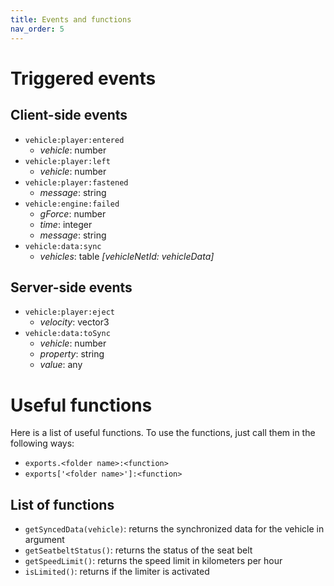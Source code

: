 ```yaml
---
title: Events and functions
nav_order: 5
---
```


# Triggered events

## Client-side events

- `vehicle:player:entered`
  - *vehicle*: number
- `vehicle:player:left`
  - *vehicle*: number
- `vehicle:player:fastened`
  - *message*: string
- `vehicle:engine:failed`
  - *gForce*: number
  - *time*: integer
  - *message*: string
- `vehicle:data:sync`
  - *vehicles*: table *[vehicleNetId: vehicleData]*

## Server-side events

- `vehicle:player:eject`
  - *velocity*: vector3
- `vehicle:data:toSync`
  - *vehicle*: number
  - *property*: string
  - *value*: any

# Useful functions

Here is a list of useful functions. To use the functions, just call them in the following ways:

- `exports.<folder name>:<function>`
- `exports['<folder name>']:<function>`

## List of functions

- `getSyncedData(vehicle)`: returns the synchronized data for the vehicle in argument
- `getSeatbeltStatus()`: returns the status of the seat belt
- `getSpeedLimit()`: returns the speed limit in kilometers per hour
- `isLimited()`: returns if the limiter is activated
